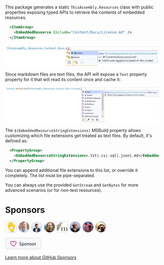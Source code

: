<!-- #content -->

This package generates a static `ThisAssembly.Resources` class with public 
properties exposing typed APIs to retrieve the contents of embedded resources.


```xml
  <ItemGroup>
    <EmbeddedResource Include="Content/Docs/License.md" />
  </ItemGroup>
```

![](https://raw.githubusercontent.com/devlooped/ThisAssembly/main/img/ThisAssembly.Resources.png)

Since markdown files are text files, the API will expose a `Text` property property 
for it that will read its content once and cache it:

![](https://raw.githubusercontent.com/devlooped/ThisAssembly/main/img/ThisAssembly.Resources2.png)

The `$(EmbeddedResourceStringExtensions)` MSBuild property allows customizing which 
file extensions get treated as text files. By default, it's defined as:

```xml
  <PropertyGroup>
    <EmbeddedResourceStringExtensions>.txt|.cs|.sql|.json|.md</EmbeddedResourceStringExtensions>
  </PropertyGroup>
```

You can append additional file extensions to this list, or override it completely.
The list must be pipe-separated.

You can always use the provided `GetStream` and `GetBytes` for more advanced scenarios (or for 
non-text resources).

<!-- #content -->
<!-- include https://github.com/devlooped/sponsors/raw/main/footer.md -->
# Sponsors 

<!-- sponsors.md -->
[![Clarius Org](https://raw.githubusercontent.com/devlooped/sponsors/main/.github/avatars/clarius.png "Clarius Org")](https://github.com/clarius)
[![Christian Findlay](https://raw.githubusercontent.com/devlooped/sponsors/main/.github/avatars/MelbourneDeveloper.png "Christian Findlay")](https://github.com/MelbourneDeveloper)
[![C. Augusto Proiete](https://raw.githubusercontent.com/devlooped/sponsors/main/.github/avatars/augustoproiete.png "C. Augusto Proiete")](https://github.com/augustoproiete)
[![Kirill Osenkov](https://raw.githubusercontent.com/devlooped/sponsors/main/.github/avatars/KirillOsenkov.png "Kirill Osenkov")](https://github.com/KirillOsenkov)
[![MFB Technologies, Inc.](https://raw.githubusercontent.com/devlooped/sponsors/main/.github/avatars/MFB-Technologies-Inc.png "MFB Technologies, Inc.")](https://github.com/MFB-Technologies-Inc)
[![SandRock](https://raw.githubusercontent.com/devlooped/sponsors/main/.github/avatars/sandrock.png "SandRock")](https://github.com/sandrock)
[![Eric C](https://raw.githubusercontent.com/devlooped/sponsors/main/.github/avatars/eeseewy.png "Eric C")](https://github.com/eeseewy)
[![Andy Gocke](https://raw.githubusercontent.com/devlooped/sponsors/main/.github/avatars/agocke.png "Andy Gocke")](https://github.com/agocke)


<!-- sponsors.md -->

[![Sponsor this project](https://raw.githubusercontent.com/devlooped/sponsors/main/sponsor.png "Sponsor this project")](https://github.com/sponsors/devlooped)
&nbsp;

[Learn more about GitHub Sponsors](https://github.com/sponsors)

<!-- https://github.com/devlooped/sponsors/raw/main/footer.md -->
